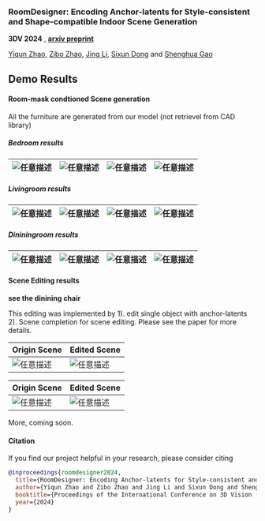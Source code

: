 ### RoomDesigner: Encoding Anchor-latents for Style-consistent and Shape-compatible Indoor Scene Generation

**3DV 2024** , [**arxiv preprint** ](https://arxiv.org/abs/2310.10027)

[Yiqun Zhao](https://github.com/zhao-yiqun), [Zibo Zhao](https://github.com/Maikouuu), [Jing Li](https://lijing1996.github.io/), [Sixun Dong](https://github.com/Ironieser) and [Shenghua Gao](https://scholar.google.com/citations?user=fe-1v0MAAAAJ)

## Demo Results

#### Room-mask condtioned Scene generation

All the furniture are generated from our model (not retrievel from CAD library)

##### Bedroom results

| ![任意描述](./demo/scene_generation/bedroom/video000.gif) | ![任意描述](./demo/scene_generation/bedroom/video001.gif) | ![任意描述](./demo/scene_generation/bedroom/video002.gif) | ![任意描述](./demo/scene_generation/bedroom/video003.gif) |
|:-----------------------------------------------------:| ----------------------------------------------------- |:-----------------------------------------------------:| ----------------------------------------------------- |

##### Livingroom results

| ![任意描述](./demo/scene_generation/living/video000.gif) | ![任意描述](./demo/scene_generation/living/video001.gif) | ![任意描述](./demo/scene_generation/living/video002.gif) | ![任意描述](./demo/scene_generation/living/video003.gif) |
|:----------------------------------------------------:| ---------------------------------------------------- |:----------------------------------------------------:| ---------------------------------------------------- |

##### Dininingroom results

| ![任意描述](./demo/scene_generation/dining/video000.gif) | ![任意描述](./demo/scene_generation/dining/video001.gif) | ![任意描述](./demo/scene_generation/dining/video002.gif) | ![任意描述](./demo/scene_generation/dining/video003.gif) |
|:----------------------------------------------------:| ---------------------------------------------------- |:----------------------------------------------------:| ---------------------------------------------------- |

#### Scene Editing results

**see the dinining chair**

This editing was implemented by 1). edit single object with anchor-latents 2). Scene completion for scene editing. Please see the paper for more details.

| Origin Scene                              | Edited Scene                               |
| ----------------------------------------- | ------------------------------------------ |
| ![任意描述](./demo/edit/scene1/video_ori.gif) | ![任意描述](./demo/edit/scene1/video_edit.gif) |

| Origin Scene                              | Edited Scene                               |
| ----------------------------------------- | ------------------------------------------ |
| ![任意描述](./demo/edit/scene2/video_ori.gif) | ![任意描述](./demo/edit/scene2/video_edit.gif) |

More, coming soon.

#### Citation

If you find our project helpful in your research, please consider citing

```bibtex
@inproceedings{roomdesigner2024,
  title={RoomDesigner: Encoding Anchor-latents for Style-consistent and Shape-compatible Indoor Scene Generation},
  author={Yiqun Zhao and Zibo Zhao and Jing Li and Sixun Dong and Shenghua Gao},
  booktitle={Proceedings of the International Conference on 3D Vision (3DV)},
  year={2024}
}
```
